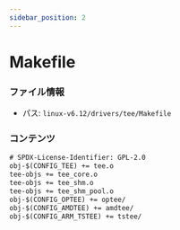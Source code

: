 ```yaml
---
sidebar_position: 2
---
```

# Makefile

### ファイル情報

- パス: `linux-v6.12/drivers/tee/Makefile`

### コンテンツ

```txt
# SPDX-License-Identifier: GPL-2.0
obj-$(CONFIG_TEE) += tee.o
tee-objs += tee_core.o
tee-objs += tee_shm.o
tee-objs += tee_shm_pool.o
obj-$(CONFIG_OPTEE) += optee/
obj-$(CONFIG_AMDTEE) += amdtee/
obj-$(CONFIG_ARM_TSTEE) += tstee/

```
